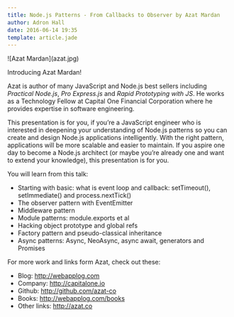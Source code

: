 ```yaml
---
title: Node.js Patterns - From Callbacks to Observer by Azat Mardan
author: Adron Hall
date: 2016-06-14 19:35
template: article.jade
---
```

<div class="image float-right">
    ![Azat Mardan](azat.jpg)
</div>

Introducing Azat Mardan!

Azat is author of many JavaScript and Node.js best sellers including *Practical Node.js*, *Pro Express.js* and *Rapid Prototyping with JS*. He works as a Technology Fellow at Capital One Financial Corporation where he provides expertise in software engineering.

<span class="more"></span>

This presentation is for you, if you’re a JavaScript engineer who is interested in deepening your understanding of Node.js patterns so you can create and design Node.js applications intelligently. With the right pattern, applications will be more scalable and easier to maintain. If you aspire one day to become a Node.js architect (or maybe you’re already one and want to extend your knowledge), this presentation is for you.

You will learn from this talk:
* Starting with basic: what is event loop and callback: setTimeout(), setImmediate() and process.nextTick()
* The observer pattern with EventEmitter
* Middleware pattern
* Module patterns: module.exports et al
* Hacking object prototype and global refs
* Factory pattern and pseudo-classical inheritance
* Async patterns: Async, NeoAsync, async await, generators and Promises

For more work and links form Azat, check out these:

* Blog: http://webapplog.com
* Company: http://capitalone.io
* Github: http://github.com/azat-co
* Books: http://webapplog.com/books
* Other links: http://azat.co